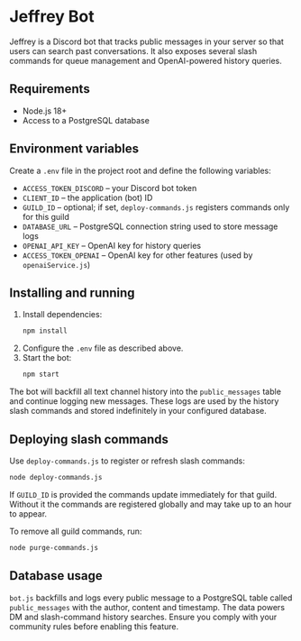 # Jeffrey Bot

Jeffrey is a Discord bot that tracks public messages in your server so that users can search past conversations.  It also exposes several slash commands for queue management and OpenAI-powered history queries.

## Requirements
* Node.js 18+
* Access to a PostgreSQL database

## Environment variables
Create a `.env` file in the project root and define the following variables:

- `ACCESS_TOKEN_DISCORD` – your Discord bot token
- `CLIENT_ID` – the application (bot) ID
- `GUILD_ID` – optional; if set, `deploy-commands.js` registers commands only for this guild
- `DATABASE_URL` – PostgreSQL connection string used to store message logs
- `OPENAI_API_KEY` – OpenAI key for history queries
- `ACCESS_TOKEN_OPENAI` – OpenAI key for other features (used by `openaiService.js`)

## Installing and running
1. Install dependencies:
   ```bash
   npm install
   ```
2. Configure the `.env` file as described above.
3. Start the bot:
   ```bash
   npm start
   ```

The bot will backfill all text channel history into the `public_messages` table and continue logging new messages. These logs are used by the history slash commands and stored indefinitely in your configured database.

## Deploying slash commands
Use `deploy-commands.js` to register or refresh slash commands:
```bash
node deploy-commands.js
```
If `GUILD_ID` is provided the commands update immediately for that guild. Without it the commands are registered globally and may take up to an hour to appear.

To remove all guild commands, run:
```bash
node purge-commands.js
```

## Database usage
`bot.js` backfills and logs every public message to a PostgreSQL table called `public_messages` with the author, content and timestamp.  The data powers DM and slash-command history searches.  Ensure you comply with your community rules before enabling this feature.
